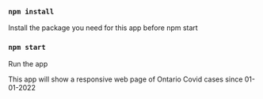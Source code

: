 ### `npm install`

Install the package you need for this app before npm start

### `npm start`

Run the app

This app will show a responsive web page of Ontario Covid cases since 01-01-2022
